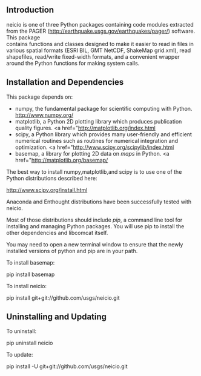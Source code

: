 Introduction
------------

neicio is one of three Python packages containing code modules extracted from the 
PAGER (http://earthquake.usgs.gov/earthquakes/pager/) software.  This package  
contains functions and classes designed to make it easier to read in files in various spatial formats
(ESRI BIL, GMT NetCDF, ShakeMap grid.xml), read shapefiles, read/write fixed-width formats, and a 
convenient wrapper around the Python functions for making system calls.  

Installation and Dependencies
-----------------------------

This package depends on:
 * numpy, the fundamental package for scientific computing with Python. <a href="http://www.numpy.org/">http://www.numpy.org/</a>  
 * matplotlib, a Python 2D plotting library which produces publication quality figures. <a href="<a href="http://matplotlib.org/index.html">http://matplotlib.org/index.html</a>
 * scipy, a Python library which provides many user-friendly and efficient numerical routines such as routines for numerical integration and optimization. <a href="<a href="http://www.scipy.org/scipylib/index.html">http://www.scipy.org/scipylib/index.html</a>
 * basemap, a library for plotting 2D data on <em>maps</em> in Python.  <a href="<a href="http://matplotlib.org/basemap/">http://matplotlib.org/basemap/</a>

The best way to install numpy,matplotlib,and scipy is to use one of the Python distributions described here:

<a href="http://www.scipy.org/install.html">http://www.scipy.org/install.html</a>

Anaconda and Enthought distributions have been successfully tested with neicio.

Most of those distributions should include <em>pip</em>, a command line tool for installing and 
managing Python packages.  You will use pip to install the other dependencies and libcomcat itself.  
 
You may need to open a new terminal window to ensure that the newly installed versions of python and pip
are in your path.

To install basemap:

pip install basemap

To install neicio:

pip install git+git://github.com/usgs/neicio.git

Uninstalling and Updating
-------------------------

To uninstall:

pip uninstall neicio

To update:

pip install -U git+git://github.com/usgs/neicio.git



